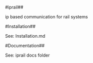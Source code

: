 #iprail##



ip based communication for rail systems


#Installation##



See: Installation.md


#Documentation##


See: iprail docs folder
